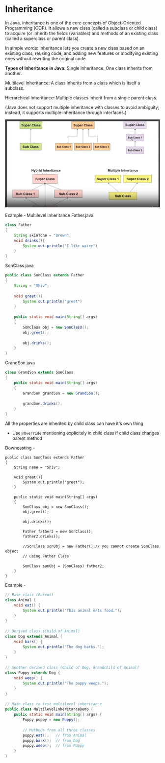 # Inheritance
In Java, inheritance is one of the core concepts of Object-Oriented Programming (OOP). It allows a new class (called a subclass or child class) to acquire (or inherit) the fields (variables) and methods of an existing class (called a superclass or parent class).

In simple words:
Inheritance lets you create a new class based on an existing class, reusing code, and adding new features or modifying existing ones without rewriting the original code.

**Types of Inheritance in Java:**
Single Inheritance: One class inherits from another.

Multilevel Inheritance: A class inherits from a class which is itself a subclass.

Hierarchical Inheritance: Multiple classes inherit from a single parent class.

(Java does not support multiple inheritance with classes to avoid ambiguity; instead, it supports multiple inheritance through interfaces.)

![alt text](image-12.png)

Example - Multilevel Inheritance
Father.java
```java
class Father 
{
	String skinTone = "Brown";
	void drinks(){
		System.out.println("I like water")
	}	
}
```
SonClass.java
```java
public class SonClass extends Father
{
	String = "Shiv";

	void greet(){
		System.out.println("greet")
	}

	public static void main(String[] args) 
	{
		SonClass obj = new SonClass();
		obj.greet();

		obj.drinks();
	}
}
```

GrandSon.java
```java
class GrandSon extends SonClass
{
	public static void main(String[] args) 
	{
		GrandSon grandSon = new GrandSon();

		grandSon.drinks();
	}
}
```
All the properties are inherited by child class can have it's own thing

* Use `@Override` mentioning explicitely in child class if child class changes parent method


Downcasting  - 
```
public class SonClass extends Father
{
	String name = "Shiv";

	void greet(){
		System.out.println("greet");
	}

	public static void main(String[] args) 
	{
		SonClass obj = new SonClass();
		obj.greet();

		obj.drinks();

		Father father2 = new SonClass();
		father2.drinks();

		//SonClass sonObj = new Father();// you cannot create SonClass object
		// using Father Class

		SonClass sunObj = (SonClass) father2;
	}
}
```

Example - 

```java
// Base class (Parent)
class Animal {
    void eat() {
        System.out.println("This animal eats food.");
    }
}

// Derived class (Child of Animal)
class Dog extends Animal {
    void bark() {
        System.out.println("The dog barks.");
    }
}

// Another derived class (Child of Dog, Grandchild of Animal)
class Puppy extends Dog {
    void weep() {
        System.out.println("The puppy weeps.");
    }
}

// Main class to test multilevel inheritance
public class MultilevelInheritanceDemo {
    public static void main(String[] args) {
        Puppy puppy = new Puppy();

        // Methods from all three classes
        puppy.eat();   // from Animal
        puppy.bark();  // from Dog
        puppy.weep();  // from Puppy
    }
}
```